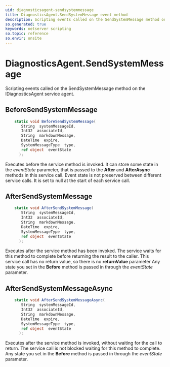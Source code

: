 ```yaml
---
uid: diagnosticsagent-sendsystemmessage
title: DiagnosticsAgent.SendSystemMessage event method
description: Scripting events called on the SendSystemMessage method on the DiagnosticsAgent service agent.
so.generated: true
keywords: netserver scripting
so.topic: reference
so.envir: onsite
---
```

# DiagnosticsAgent.SendSystemMessage

Scripting events called on the <see cref='M:SuperOffice.CRM.Services.IDiagnosticsAgent.SendSystemMessage'>SendSystemMessage</see> method on the <see cref='IDiagnosticsAgent'>IDiagnosticsAgent</see>  service agent.

## BeforeSendSystemMessage
```cs
    static void BeforeSendSystemMessage(
       String  systemMessageId,
       Int32  associateId,
       String  markdownMessage,
       DateTime  expire,
       SystemMessageType  type,
       ref object  eventState
      );
```
Executes before the service method is invoked.
It can store some state in the *eventState* parameter, that is passed to the **After** and **AfterAsync** methods in this service call.
Event state is not preserved between different service calls. It is set to null at the start of each service call.
## AfterSendSystemMessage
```cs
    static void AfterSendSystemMessage(
       String  systemMessageId,
       Int32  associateId,
       String  markdownMessage,
       DateTime  expire,
       SystemMessageType  type,
       ref object  eventState
      );
```
Executes after the service method has been invoked. The service waits for this method to complete before returning the result to the caller.
This service call has no return value, so there is no **returnValue** parameter
Any state you set in the **Before** method is passed in through the *eventState* parameter.
## AfterSendSystemMessageAsync
```cs
    static void AfterSendSystemMessageAsync(
       String  systemMessageId,
       Int32  associateId,
       String  markdownMessage,
       DateTime  expire,
       SystemMessageType  type,
       ref object  eventState
      );
```
Executes after the service method is invoked, without waiting for the call to return.
The service call is not blocked waiting for this method to complete.
Any state you set in the **Before** method is passed in through the *eventState* parameter.

